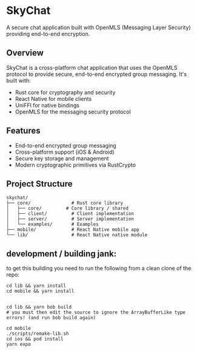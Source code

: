 # SkyChat

A secure chat application built with OpenMLS (Messaging Layer Security) providing end-to-end encryption.

## Overview

SkyChat is a cross-platform chat application that uses the OpenMLS protocol to provide secure, end-to-end encrypted group messaging. It's built with:

- Rust core for cryptography and security
- React Native for mobile clients
- UniFFI for native bindings
- OpenMLS for the messaging security protocol

## Features

- End-to-end encrypted group messaging
- Cross-platform support (iOS & Android)
- Secure key storage and management
- Modern cryptographic primitives via RustCrypto

## Project Structure

```
skychat/
├── core/               # Rust core library
│   ├── core/         # Core library / shared
│   ├── client/         # Client implementation
│   ├── server/         # Server implementation
│   └── examples/       # Examples
├── mobile/             # React Native mobile app
└── lib/                # React Native native module
```

## development / building jank:

to get this building you need to run the following from a clean clone of the repo:

```
cd lib && yarn install
cd mobile && yarn install


cd lib && yarn bob build
# you must then edit the source to ignore the ArrayBufferLike type errors! (and run bob build again)

cd mobile
./scripts/remake-lib.sh
cd ios && pod install
yarn expo
```
